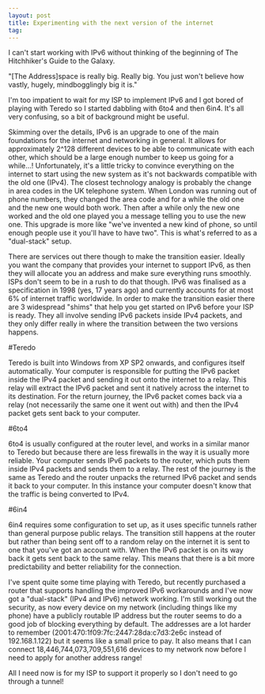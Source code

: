 ```yaml
---
layout: post
title: Experimenting with the next version of the internet
tag: 
---
```


I can't start working with IPv6 without thinking of the beginning of The Hitchhiker's Guide to the Galaxy.

"\[The Address\]space is really big. Really big. You just won't believe how vastly, hugely, mindbogglingly big it is."

I'm too impatient to wait for my ISP to implement IPv6 and I got bored of playing with Teredo so I started dabbling with 6to4 and then 6in4. It's all very confusing, so a bit of background might be useful.

Skimming over the details, IPv6 is an upgrade to one of the main foundations for the internet and networking in general. It allows for approximately 2^128 different devices to be able to communicate with each other, which should be a large enough number to keep us going for a while…! Unfortunately, it's a little tricky to convince everything on the internet to start using the new system as it's not backwards compatible with the old one (IPv4). The closest technology analogy is probably the change in area codes in the UK telephone system. When London was running out of phone numbers, they changed the area code and for a while the old one and the new one would both work. Then after a while only the new one worked and the old one played you a message telling you to use the new one. This upgrade is more like "we've invented a new kind of phone, so until enough people use it you'll have to have two". This is what's referred to as a "dual-stack" setup.

There are services out there though to make the transition easier. Ideally you want the company that provides your internet to support IPv6, as then they will allocate you an address and make sure everything runs smoothly. ISPs don't seem to be in a rush to do that though. IPv6 was finalised as a specification in 1998 (yes, 17 years ago) and currently accounts for at most 6% of internet traffic worldwide. In order to make the transition easier there are 3 widespread "shims" that help you get started on IPv6 before your ISP is ready. They all involve sending IPv6 packets inside IPv4 packets, and they only differ really in where the transition between the two versions happens.

#Teredo

Teredo is built into Windows from XP SP2 onwards, and configures itself automatically. Your computer is responsible for putting the IPv6 packet inside the IPv4 packet and sending it out onto the internet to a relay. This relay will extract the IPv6 packet and sent it natively across the internet to its destination. For the return journey, the IPv6 packet comes back via a relay (not necessarily the same one it went out with) and then the IPv4 packet gets sent back to your computer.

#6to4

6to4 is usually configured at the router level, and works in a similar manor to Teredo but because there are less firewalls in the way it is usually more reliable. Your computer sends IPv6 packets to the router, which puts them inside IPv4 packets and sends them to a relay. The rest of the journey is the same as Teredo and the router unpacks the returned IPv6 packet and sends it back to your computer. In this instance your computer doesn't know that the traffic is being converted to IPv4.

#6in4

6in4 requires some configuration to set up, as it uses specific tunnels rather than general purpose public relays. The transition still happens at the router but rather than being sent off to a random relay on the internet it is sent to one that you've got an account with. When the IPv6 packet is on its way back it gets sent back to the same relay. This means that there is a bit more predictability and better reliability for the connection.

I've spent quite some time playing with Teredo, but recently purchased a router that supports handling the improved IPv6 workarounds and I've now got a "dual-stack" (IPv4 and IPv6) network working. I'm still working out the security, as now every device on my network (including things like my phone) have a publicly routable IP address but the router seems to do a good job of blocking everything by default. The addresses are a lot harder to remember (2001:470:1f09:7fc:2447:28da:c7d3:2e6c instead of 192.168.1.122) but it seems like a small price to pay. It also means that I can connect 18,446,744,073,709,551,616 devices to my network now before I need to apply for another address range!

All I need now is for my ISP to support it properly so I don't need to go through a tunnel!